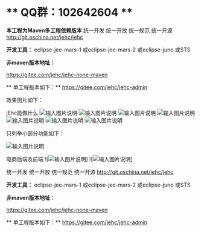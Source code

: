 # ** **QQ群：102642604** **


**本工程为Maven多工程依赖版本** 
统一开发 统一开放 统一规范 统一开源
http://git.oschina.net/jehc/jehc


 **开发工具：** 
eclipse-jee-mars-1
或eclipse-jee-mars-2
或eclipse-juno
或STS


 **非maven版本地址：** 

https://gitee.com/jehc/jehc-none-maven

 **
单工程版本如下：** 
https://gitee.com/jehc/jehc-admin

效果图片如下：

jEhc能做什么
![输入图片说明](https://gitee.com/uploads/images/2018/0314/104427_503cc218_1341290.png "首页默认.png")
![输入图片说明](https://gitee.com/uploads/images/2018/0314/104443_fa41c016_1341290.png "首页黑白.png")
![输入图片说明](https://gitee.com/uploads/images/2018/0410/205805_a19f4919_1341290.png "设计器.png")
![输入图片说明](https://gitee.com/uploads/images/2018/0410/210706_c3cf0a3e_1341290.png "流程中心.png")
![输入图片说明](https://gitee.com/uploads/images/2018/0410/210039_38616b78_1341290.png "角色权限.png")
![输入图片说明](https://gitee.com/uploads/images/2018/0410/210315_2b221424_1341290.png "分配用户.png")
![输入图片说明](https://gitee.com/uploads/images/2018/0410/205936_60584a04_1341290.png "用户体系.png")

只列举小部分功能如下：

![输入图片说明](https://gitee.com/uploads/images/2018/0410/210159_7c3098ea_1341290.png "各种功能.png")

电商后端及前端
![![输入图片说明](https://gitee.com/uploads/images/2018/0410/210458_d5472108_1341290.png "购物车.png")]
![![输入图片说明](https://gitee.com/uploads/images/2018/0410/210418_1846ff18_1341290.png "订单.png")]


统一开发 统一开放 统一规范 统一开源
http://git.oschina.net/jehc/jehc


 **开发工具：** 
eclipse-jee-mars-1
或eclipse-jee-mars-2
或eclipse-juno
或STS

 **非maven版本地址：** 

https://gitee.com/jehc/jehc-none-maven

 **
单工程版本如下：** 
https://gitee.com/jehc/jehc-admin